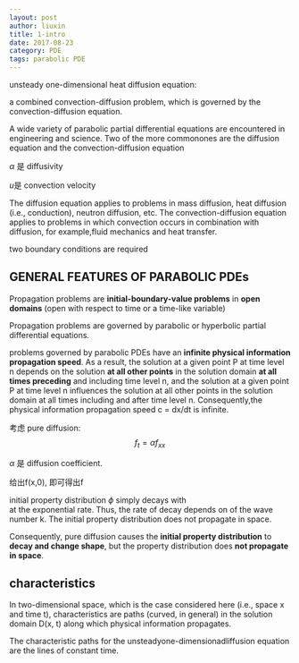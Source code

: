 ```yaml
---
layout: post
author: liuxin
title: 1-intro
date: 2017-08-23
category: PDE
tags: parabolic PDE
---
```


unsteady one-dimensional heat diffusion equation: 

a combined convection-diffusion problem, which is governed by the convection-diffusion equation. 

A wide variety of parabolic partial differential equations are encountered in engineering and science. Two of the more commonones are the diffusion equation and the convection-diffusion equation 

$\alpha$ 是 diffusivity

$u$是 convection velocity

The diffusion equation applies to problems in mass diffusion, heat diffusion (i.e., conduction), neutron diffusion, etc. The 
convection-diffusion equation applies to problems in which convection occurs in combination with diffusion, for example,fluid mechanics and heat transfer. 

two boundary conditions are required 

## GENERAL FEATURES OF PARABOLIC PDEs 

Propagation problems are **initial-boundary-value problems** in **open domains** (open with respect to time or a time-like variable) 

Propagation problems are governed by parabolic or hyperbolic partial differential equations. 

problems governed by parabolic PDEs have an **infinite physical information propagation speed**. As a result, the solution at a given point P at time level n depends on the solution **at all other points** in the solution domain **at all times preceding** and including time level n, and the solution at a given point P at time level n influences the solution at all other points in the solution domain at all times including and after time level n. Consequently,the physical information propagation speed c = dx/dt is infinite. 

考虑 pure diffusion:
$$ f_t = \alpha f_{xx} $$

$\alpha$ 是 diffusion coefficient. 

给出f(x,0), 即可得出f

initial property distribution $\phi$ simply decays with  
at the exponential rate. Thus, the rate of decay depends on  of the wave number k. The initial property distribution does not propagate in space. 

Consequently, pure diffusion causes the **initial property distribution** to **decay and change shape**, but the property distribution does **not propagate in space**. 


## characteristics 
In two-dimensional space, which is the case considered here (i.e., space x and time t), characteristics are paths (curved, in general) in the solution domain D(x, t) along which physical information propagates.

The characteristic paths for the unsteadyone-dimensionadliffusion equation are the lines of constant time. 
